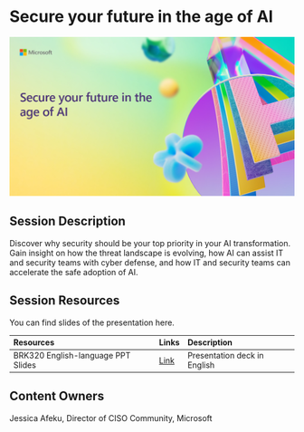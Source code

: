 # Secure your future in the age of AI

![Session cover image with a bright "AI" text in 3D over a blue and purple abstract background.](img/BRK320.png)

## Session Description

Discover why security should be your top priority in your AI transformation. Gain insight on how the threat landscape is evolving, how AI can assist IT and security teams with cyber defense, and how IT and security teams can accelerate the safe adoption of AI. 

## Session Resources
You can find slides of the presentation here.

| Resources          | Links                             | Description        |
|:-------------------|:----------------------------------|:-------------------|
| BRK320 English-language PPT Slides | [Link](https://aka.ms/AAslmhn/) | Presentation deck in English |

## Content Owners
Jessica Afeku, Director of CISO Community, Microsoft

